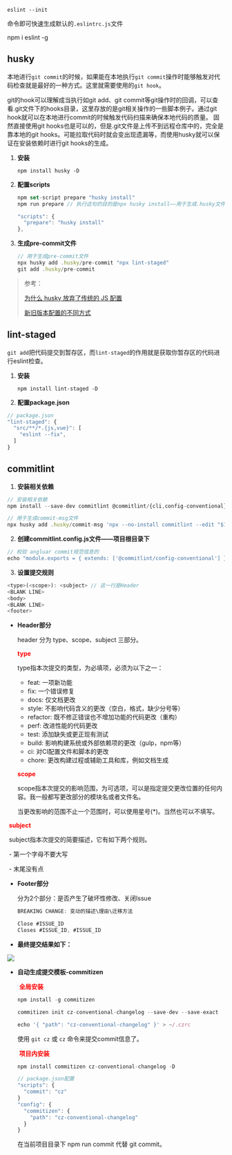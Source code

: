 

`eslint --init`

命令即可快速生成默认的`.eslintrc.js`文件

npm i eslint -g





## husky

本地进行`git commit`的时候，如果能在本地执行`git commit`操作时能够触发对代码检查就是最好的一种方式。这里就需要使用的`git hook`。

git的hook可以理解成当执行如git add、git commit等git操作时的回调，可以查看.git文件下的hooks目录，这里存放的是git相关操作的一些脚本例子。通过git hook就可以在本地进行commit的时候触发代码扫描来确保本地代码的质量。
固然直接使用git hooks也是可以的，但是.git文件是上传不到远程仓库中的，完全是靠本地的git hooks。可能拉取代码时就会变出现遗漏等，而使用husky就可以保证在安装依赖时进行git hooks的生成。

1. **安装**

   `npm install husky -D`

2. **配置scripts**

   ```javascript
   npm set-script prepare "husky install"
   npm run prepare // 执行这句的目的是npx husky install——用于生成.husky文件
   
   "scripts": {
     "prepare": "husky install"
   },
   ```

3. **生成pre-commit文件**

   ```javascript
   // 用于生成pre-commit文件
   npx husky add .husky/pre-commit "npx lint-staged"
   git add .husky/pre-commit
   ```

> 参考：
>
> [为什么 husky 放弃了传统的 JS 配置](https://blog.typicode.com/husky-git-hooks-javascript-config/)
>
> [新旧版本配置的不同方式](https://zhuanlan.zhihu.com/p/366786798)



## lint-staged

`git add`把代码提交到暂存区，而`lint-staged`的作用就是获取你暂存区的代码进行eslint检查。

1. **安装**

   ``npm install lint-staged -D``

2. **配置package.json**

```js
// package.json
"lint-staged": {
  "src/**/*.{js,vue}": [
    "eslint --fix",
  ]
}
```

## commitlint

1. **安装相关依赖**

```js
// 安装相关依赖
npm install --save-dev commitlint @commitlint/{cli,config-conventional}

// 用于生成commit-msg文件
npx husky add .husky/commit-msg 'npx --no-install commitlint --edit "$1"' 
```

2. **创建commitlint.config.js文件——项目根目录下**

```js
// 校验 angluar commit规范信息的
echo "module.exports = { extends: ['@commitlint/config-conventional'] };" > commitlint.config.js
```

3. **设置提交规则**

```js
<type>(<scope>): <subject> // 这一行是Header
<BLANK LINE>
<body>
<BLANK LINE>
<footer>
```

 - **Header部分**

   header 分为 type、scope、subject 三部分。

   **<font color="red">type</font>**

   type指本次提交的类型，为必填项，必须为以下之一：

   - feat: 一项新功能
   - fix: 一个错误修复
   - docs: 仅文档更改
   - style: 不影响代码含义的更改（空白，格式，缺少分号等）
   - refactor: 既不修正错误也不增加功能的代码更改（重构）
   - perf: 改进性能的代码更改
   - test: 添加缺失或更正现有测试
   - build: 影响构建系统或外部依赖项的更改（gulp，npm等）
   - ci: 对CI配置文件和脚本的更改
   - chore: 更改构建过程或辅助工具和库，例如文档生成

   **<font color="red">scope</font>**

   scope指本次提交的影响范围，为可选项，可以是指定提交更改位置的任何内容。我一般都写更改部分的模块名或者文件名。

   当更改影响的范围不止一个范围时，可以使用星号(*)。当然也可以不填写。

​	   **<font color="red">subject</font>**

​		subject指本次提交的简要描述，它有如下两个规则。

​		-  第一个字母不要大写

​		-  末尾没有点



- **Footer部分**

  分为2个部分：是否产生了破坏性修改、关闭Issue

  ```js
  BREAKING CHANGE: 变动的描述\理由\迁移方法
  ```

  ```js
  Close #ISSUE_ID
  Closes #ISSUE_ID, #ISSUE_ID
  ```

- **最终提交结果如下：**




![](https://p9-juejin.byteimg.com/tos-cn-i-k3u1fbpfcp/d2bdc22756824da18e5c5f18972bc6a5~tplv-k3u1fbpfcp-watermark.image)



- **自动生成提交模板-commitizen**

  ​	**<font color="red">全局安装</font>**

  ```js
  npm install -g commitizen
  
  commitizen init cz-conventional-changelog --save-dev --save-exact
  
  echo '{ "path": "cz-conventional-changelog" }' > ~/.czrc
  
  ```

  使用 `git cz` 或 `cz` 命令来提交commit信息了。

  ​	**<font color="red">项目内安装</font>**

  ```js
  npm install commitizen cz-conventional-changelog -D
  
  // package.json配置
  "scripts": {
    "commit": "cz"
  }
  "config": {
    "commitizen": {
      "path": "cz-conventional-changelog"
    }
  }
  ```

  在当前项目目录下 npm run commit 代替 git commit。










